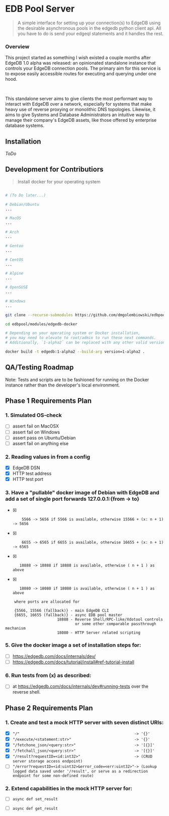 # EDB Pool Server

> A simple interface for setting up your connection(s) to EdgeDB using the desirable asynchronous pools in the edgedb python client api. All you have to do is send your edgeql statements and it handles the rest. 

### Overview

This project started as something I wish existed a couple months after EdgeDB 1.0 alpha was released: an opinionated standalone instance that controls your EdgeDB connection pools. The primary aim for this service is to expose easily accessible routes for executing and querying under one hood. 

<br />

This standalone server aims to give clients the most performant way to interact with EdgeDB over a network, especially for systems that make heavy use of
reverse proxying or monolithic DNS topologies. Likewise, it aims to give Systems and Database Administrators an intuitive way to manage their company's EdgeDB assets, like those offered by enterprise database systems. 

## Installation
*ToDo*

## Development for Contributiors

> Install docker for your operating system

```bash

# (To Do later...)

# Debian/Ubuntu
...

# MacOS
...

# Arch
...

# Gentoo
...

# CentOS
...

# Alpine
...

# OpenSUSE
...

# Windows
...

```

```bash
git clone --recurse-submodules https://github.com/dmgolembiowski/edbpool.git
```

```bash
cd edbpool/modules/edgedb-docker
```

```bash
# Depending on your operating system or Docker installation,
# you may need to elevate to root/admin to run these next commands.
# Additionally, `1-alpha2` can be replaced with any other valid version.

docker build -t edgedb:1-alpha2 --build-arg version=1-alpha2 .
```

## QA/Testing Roadmap
Note: Tests and scripts are to be fashioned for running on the Docker instance rather than the developer's local environment.

## Phase 1 Requirements Plan

### 1. Simulated OS-check

- [ ] assert fail on MacOSX
- [ ] assert fail on Windows
- [ ] assert pass on Ubuntu/Debian
- [ ] assert fail on anything else

### 2. Reading values in from a config
- [X] EdgeDB DSN
- [X] HTTP test address
- [X] HTTP test port

### 3. Have a "pullable" docker image of Debian with EdgeDB and add a set of single port forwards 127.0.0.1:{from -> to} 
- [X]         5566 -> 5656 if 5566 is available, otherwise 15566 + (x: n + 1) -> 5656
- [X]         6655 -> 6565 if 6655 is available, otherwise 16655 + (x: n + 1) -> 6565
- [X]        18888 -> 18888 if 18888 is available, otherwise ( n + 1 ) as above
- [X]        18080 -> 18080 if 18080 is available, otherwise ( n + 1 ) as above
```
    where ports are allocated for

    {5566, 15566 (fallback)} - main EdgeDB CLI
    {6655, 16655 (fallback)} - async EDB pool master
                       18888 - Reverse Shell/RPC-like/Xdotool controls
                               or some other comparable passthrough mechanism
                       18080 - HTTP Server related scripting
```

### 5. Give the docker image a set of installation steps for:
- [ ] https://edgedb.com/docs/internals/dev/
- [ ] https://edgedb.com/docs/tutorial/install#ref-tutorial-install

### 6. Run tests from (x) as described:
- [ ] at https://edgedb.com/docs/internals/dev#running-tests over the reverse shell.

## Phase 2 Requirements Plan

### 1. Create and test a mock HTTP server with seven distinct URIs:
- [X] `"/"                                                   -> '{}'`
- [X] `"/execute/<statement:str>"                            -> '{}'`
- [X] `"/fetchone_json/<query:str>"                          -> '[{}]'`
- [X] `"/fetchall_json/<query:str>"                          -> '[{}]'`
- [X] `"/result?requestID=<id:int32>"                        -> (CRUD server storage access endpoint)`
- [ ] `"/error?requestID=<id:uint32>&error_code=<err:uint32>"-> (Lookup logged data saved under '/result', or serve as a redirection endpoint for some non-defined route)`

### 2. Extend capabilities in the mock HTTP server for:
- [ ] `async def set_result`
- [ ] `async def get_result`

